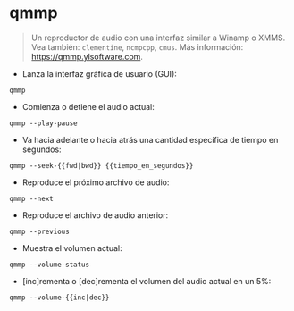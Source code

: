 # qmmp

> Un reproductor de audio con una interfaz similar a Winamp o XMMS.
> Vea también: `clementine`, `ncmpcpp`, `cmus`.
> Más información: <https://qmmp.ylsoftware.com>.

- Lanza la interfaz gráfica de usuario (GUI):

`qmmp`

- Comienza o detiene el audio actual:

`qmmp --play-pause`

- Va hacia adelante o hacia atrás una cantidad específica de tiempo en segundos:

`qmmp --seek-{{fwd|bwd}} {{tiempo_en_segundos}}`

- Reproduce el próximo archivo de audio:

`qmmp --next`

- Reproduce el archivo de audio anterior:

`qmmp --previous`

- Muestra el volumen actual:

`qmmp --volume-status`

- [inc]rementa o [dec]rementa el volumen del audio actual en un 5%:

`qmmp --volume-{{inc|dec}}`
